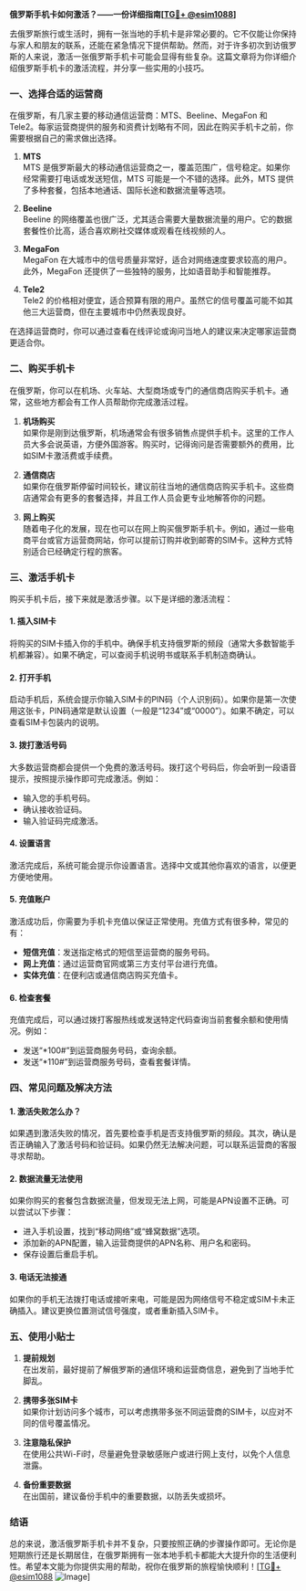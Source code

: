 **俄罗斯手机卡如何激活？——一份详细指南[[TG💪+ @esim1088](https://t.me/s/esim1088)]**

去俄罗斯旅行或生活时，拥有一张当地的手机卡是非常必要的。它不仅能让你保持与家人和朋友的联系，还能在紧急情况下提供帮助。然而，对于许多初次到访俄罗斯的人来说，激活一张俄罗斯手机卡可能会显得有些复杂。这篇文章将为你详细介绍俄罗斯手机卡的激活流程，并分享一些实用的小技巧。

### **一、选择合适的运营商**

在俄罗斯，有几家主要的移动通信运营商：MTS、Beeline、MegaFon 和 Tele2。每家运营商提供的服务和资费计划略有不同，因此在购买手机卡之前，你需要根据自己的需求做出选择。

1. **MTS**  
   MTS 是俄罗斯最大的移动通信运营商之一，覆盖范围广，信号稳定。如果你经常需要打电话或发送短信，MTS 可能是一个不错的选择。此外，MTS 提供了多种套餐，包括本地通话、国际长途和数据流量等选项。

2. **Beeline**  
   Beeline 的网络覆盖也很广泛，尤其适合需要大量数据流量的用户。它的数据套餐性价比高，适合喜欢刷社交媒体或观看在线视频的人。

3. **MegaFon**  
   MegaFon 在大城市中的信号质量非常好，适合对网络速度要求较高的用户。此外，MegaFon 还提供了一些独特的服务，比如语音助手和智能推荐。

4. **Tele2**  
   Tele2 的价格相对便宜，适合预算有限的用户。虽然它的信号覆盖可能不如其他三大运营商，但在主要城市中仍然表现良好。

在选择运营商时，你可以通过查看在线评论或询问当地人的建议来决定哪家运营商更适合你。

### **二、购买手机卡**

在俄罗斯，你可以在机场、火车站、大型商场或专门的通信商店购买手机卡。通常，这些地方都会有工作人员帮助你完成激活过程。

1. **机场购买**  
   如果你是刚到达俄罗斯，机场通常会有很多销售点提供手机卡。这里的工作人员大多会说英语，方便外国游客。购买时，记得询问是否需要额外的费用，比如SIM卡激活费或手续费。

2. **通信商店**  
   如果你在俄罗斯停留时间较长，建议前往当地的通信商店购买手机卡。这些商店通常会有更多的套餐选择，并且工作人员会更专业地解答你的问题。

3. **网上购买**  
   随着电子化的发展，现在也可以在网上购买俄罗斯手机卡。例如，通过一些电商平台或官方运营商网站，你可以提前订购并收到邮寄的SIM卡。这种方式特别适合已经确定行程的旅客。

### **三、激活手机卡**

购买手机卡后，接下来就是激活步骤。以下是详细的激活流程：

#### **1. 插入SIM卡**
   将购买的SIM卡插入你的手机中。确保手机支持俄罗斯的频段（通常大多数智能手机都兼容）。如果不确定，可以查阅手机说明书或联系手机制造商确认。

#### **2. 打开手机**
   启动手机后，系统会提示你输入SIM卡的PIN码（个人识别码）。如果你是第一次使用这张卡，PIN码通常是默认设置（一般是“1234”或“0000”）。如果不确定，可以查看SIM卡包装内的说明。

#### **3. 拨打激活号码**
   大多数运营商都会提供一个免费的激活号码。拨打这个号码后，你会听到一段语音提示，按照提示操作即可完成激活。例如：
   - 输入您的手机号码。
   - 确认接收验证码。
   - 输入验证码完成激活。

#### **4. 设置语言**
   激活完成后，系统可能会提示你设置语言。选择中文或其他你喜欢的语言，以便更方便地使用。

#### **5. 充值账户**
   激活成功后，你需要为手机卡充值以保证正常使用。充值方式有很多种，常见的有：
   - **短信充值**：发送指定格式的短信至运营商的服务号码。
   - **网上充值**：通过运营商官网或第三方支付平台进行充值。
   - **实体充值**：在便利店或通信商店购买充值卡。

#### **6. 检查套餐**
   充值完成后，可以通过拨打客服热线或发送特定代码查询当前套餐余额和使用情况。例如：
   - 发送“*100#”到运营商服务号码，查询余额。
   - 发送“*110#”到运营商服务号码，查看套餐详情。

### **四、常见问题及解决方法**

#### **1. 激活失败怎么办？**
   如果遇到激活失败的情况，首先要检查手机是否支持俄罗斯的频段。其次，确认是否正确输入了激活号码和验证码。如果仍然无法解决问题，可以联系运营商的客服寻求帮助。

#### **2. 数据流量无法使用**
   如果你购买的套餐包含数据流量，但发现无法上网，可能是APN设置不正确。可以尝试以下步骤：
   - 进入手机设置，找到“移动网络”或“蜂窝数据”选项。
   - 添加新的APN配置，输入运营商提供的APN名称、用户名和密码。
   - 保存设置后重启手机。

#### **3. 电话无法接通**
   如果你的手机无法拨打电话或接听来电，可能是因为网络信号不稳定或SIM卡未正确插入。建议更换位置测试信号强度，或者重新插入SIM卡。

### **五、使用小贴士**

1. **提前规划**  
   在出发前，最好提前了解俄罗斯的通信环境和运营商信息，避免到了当地手忙脚乱。

2. **携带多张SIM卡**  
   如果你计划访问多个城市，可以考虑携带多张不同运营商的SIM卡，以应对不同的信号覆盖情况。

3. **注意隐私保护**  
   在使用公共Wi-Fi时，尽量避免登录敏感账户或进行网上支付，以免个人信息泄露。

4. **备份重要数据**  
   在出国前，建议备份手机中的重要数据，以防丢失或损坏。

### **结语**

总的来说，激活俄罗斯手机卡并不复杂，只要按照正确的步骤操作即可。无论你是短期旅行还是长期居住，在俄罗斯拥有一张本地手机卡都能大大提升你的生活便利性。希望本文能为你提供实用的帮助，祝你在俄罗斯的旅程愉快顺利！[[TG💪+ @esim1088](https://t.me/s/esim1088) ![Image](https://i.postimg.cc/4NQfJmqS/Snipaste-2025-05-13-00-14-12.png)]